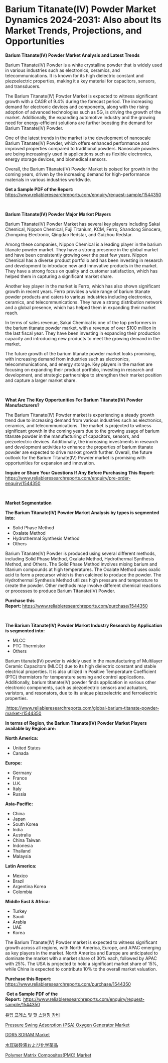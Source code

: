 <p><h1>Barium Titanate(IV) Powder Market Dynamics 2024-2031: Also about Its Market Trends, Projections, and Opportunities</h1></p><p><strong>Barium Titanate(IV) Powder Market Analysis and Latest Trends</strong></p>
<p><p>Barium Titanate(IV) Powder is a white crystalline powder that is widely used in various industries such as electronics, ceramics, and telecommunications. It is known for its high dielectric constant and piezoelectric properties, making it a key material for capacitors, sensors, and transducers.</p><p>The Barium Titanate(IV) Powder Market is expected to witness significant growth with a CAGR of 9.4% during the forecast period. The increasing demand for electronic devices and components, along with the rising adoption of advanced technologies such as 5G, is driving the growth of the market. Additionally, the expanding automotive industry and the growing need for energy-efficient solutions are further boosting the demand for Barium Titanate(IV) Powder.</p><p>One of the latest trends in the market is the development of nanoscale Barium Titanate(IV) Powder, which offers enhanced performance and improved properties compared to traditional powders. Nanoscale powders are being increasingly used in applications such as flexible electronics, energy storage devices, and biomedical sensors.</p><p>Overall, the Barium Titanate(IV) Powder Market is poised for growth in the coming years, driven by the increasing demand for high-performance materials in various industries worldwide.</p></p>
<p><strong>Get a Sample PDF of the Report:&nbsp;</strong> <a href="https://www.reliableresearchreports.com/enquiry/request-sample/1544350">https://www.reliableresearchreports.com/enquiry/request-sample/1544350</a></p>
<p>&nbsp;</p>
<p><strong>Barium Titanate(IV) Powder Major Market Players</strong></p>
<p><p>Barium Titanate(IV) Powder Market has several key players including Sakai Chemical, Nippon Chemical, Fuji Titanium, KCM, Ferro, Shandong Sinocera, Zhongxing Electronic, Qingdao Redstar, and Guizhou Redstar. </p><p>Among these companies, Nippon Chemical is a leading player in the barium titanate powder market. They have a strong presence in the global market and have been consistently growing over the past few years. Nippon Chemical has a diverse product portfolio and has been investing in research and development to introduce new and innovative products in the market. They have a strong focus on quality and customer satisfaction, which has helped them in capturing a significant market share.</p><p>Another key player in the market is Ferro, which has also shown significant growth in recent years. Ferro provides a wide range of barium titanate powder products and caters to various industries including electronics, ceramics, and telecommunications. They have a strong distribution network and a global presence, which has helped them in expanding their market reach.</p><p>In terms of sales revenue, Sakai Chemical is one of the top performers in the barium titanate powder market, with a revenue of over $100 million in the last fiscal year. They have been investing in expanding their production capacity and introducing new products to meet the growing demand in the market. </p><p>The future growth of the barium titanate powder market looks promising, with increasing demand from industries such as electronics, telecommunications, and energy storage. Key players in the market are focusing on expanding their product portfolio, investing in research and development, and strategic partnerships to strengthen their market position and capture a larger market share.</p></p>
<p>&nbsp;</p>
<p><strong>What Are The Key Opportunities For Barium Titanate(IV) Powder Manufacturers?</strong></p>
<p><p>The Barium Titanate(IV) Powder market is experiencing a steady growth trend due to increasing demand from various industries such as electronics, ceramics, and telecommunications. The market is projected to witness significant growth in the coming years due to the growing usage of barium titanate powder in the manufacturing of capacitors, sensors, and piezoelectric devices. Additionally, the increasing investments in research and development activities to enhance the properties of barium titanate powder are expected to drive market growth further. Overall, the future outlook for the Barium Titanate(IV) Powder market is promising with opportunities for expansion and innovation.</p></p>
<p><strong>Inquire or Share Your Questions If Any Before Purchasing This Report:</strong> <a href="https://www.reliableresearchreports.com/enquiry/pre-order-enquiry/1544350">https://www.reliableresearchreports.com/enquiry/pre-order-enquiry/1544350</a></p>
<p>&nbsp;</p>
<p><strong>Market Segmentation</strong></p>
<p><strong>The Barium Titanate(IV) Powder Market Analysis by types is segmented into:</strong></p>
<p><ul><li>Solid Phase Method</li><li>Oxalate Method</li><li>Hydrothermal Synthesis Method</li><li>Others</li></ul></p>
<p><p>Barium Titanate(IV) Powder is produced using several different methods, including Solid Phase Method, Oxalate Method, Hydrothermal Synthesis Method, and Others. The Solid Phase Method involves mixing barium and titanium compounds at high temperatures. The Oxalate Method uses oxalic acid to form a precursor which is then calcined to produce the powder. The Hydrothermal Synthesis Method utilizes high pressure and temperature to create the powder. Other methods may involve different chemical reactions or processes to produce Barium Titanate(IV) Powder.</p></p>
<p><strong>Purchase this Report:&nbsp;</strong><a href="https://www.reliableresearchreports.com/purchase/1544350">https://www.reliableresearchreports.com/purchase/1544350</a></p>
<p>&nbsp;</p>
<p><strong>The Barium Titanate(IV) Powder Market Industry Research by Application is segmented into:</strong></p>
<p><ul><li>MLCC</li><li>PTC Thermistor</li><li>Others</li></ul></p>
<p><p>Barium titanate(IV) powder is widely used in the manufacturing of Multilayer Ceramic Capacitors (MLCC) due to its high dielectric constant and stable electrical properties. It is also utilized in Positive Temperature Coefficient (PTC) thermistors for temperature sensing and control applications. Additionally, barium titanate(IV) powder finds application in various other electronic components, such as piezoelectric sensors and actuators, varistors, and resonators, due to its unique piezoelectric and ferroelectric properties.</p></p>
<p><a href="https://www.reliableresearchreports.com/global-barium-titanate-powder-market-r1544350">&nbsp;https://www.reliableresearchreports.com/global-barium-titanate-powder-market-r1544350</a></p>
<p><strong>In terms of Region, the Barium Titanate(IV) Powder Market Players available by Region are:</strong></p>
<p>
    <p> <strong> North America: </strong>
        <ul>
            <li>United States</li>
            <li>Canada</li>
        </ul>
        </p> 
    <p> <strong> Europe: </strong>
        <ul>
            <li>Germany</li>
            <li>France</li>
            <li>U.K.</li>
            <li>Italy</li>
            <li>Russia</li>
        </ul>
        </p> 
    <p> <strong> Asia-Pacific: </strong>
        <ul>
            <li>China</li>
            <li>Japan</li>
            <li>South Korea</li>
            <li>India</li>
            <li>Australia</li>
            <li>China Taiwan</li>
            <li>Indonesia</li>
            <li>Thailand</li>
            <li>Malaysia</li>
        </ul>
        </p> 
    <p> <strong> Latin America: </strong>
        <ul>
            <li>Mexico</li>
            <li>Brazil</li>
            <li>Argentina Korea</li>
            <li>Colombia</li>
        </ul>
        </p> 
    <p> <strong> Middle East & Africa: </strong>
        <ul>
            <li>Turkey</li>
            <li>Saudi</li>
            <li>Arabia</li>
            <li>UAE</li>
            <li>Korea</li>
        </ul>
    </p>
    </p>
<p><p>The Barium Titanate(IV) Powder market is expected to witness significant growth across all regions, with North America, Europe, and APAC emerging as key players in the market. North America and Europe are anticipated to dominate the market with a market share of 30% each, followed by APAC with 25%. The USA is projected to hold a significant market share of 15%, while China is expected to contribute 10% to the overall market valuation.</p></p>
<p><strong>Purchase this Report: </strong><a href="https://www.reliableresearchreports.com/purchase/1544350">https://www.reliableresearchreports.com/purchase/1544350</a></p>
<p>&nbsp;<strong>Get a Sample PDF of the Report:&nbsp;&nbsp;</strong><a href="https://www.reliableresearchreports.com/enquiry/request-sample/1544350">https://www.reliableresearchreports.com/enquiry/request-sample/1544350</a></p>
<p><strong></strong></p>
<p><p><a href="https://github.com/vanessagrant665567/Market-Research-Report-List-1/blob/main/986309288581.md">유압 프레스 및 핫 스탬핑 장비</a></p><p><a href="https://github.com/ZackaryHalvorson2023/Market-Research-Report-List-1/blob/main/pressure-swing-adsorption-psa-oxygen-generator-market.md">Pressure Swing Adsorption (PSA) Oxygen Generator Market</a></p><p><a href="https://issuu.com/reportprime-2/docs/ddr5-sdram-market-size-2030.pptx">DDR5 SDRAM Market</a></p><p><a href="https://github.com/JaydaWisoky2014/Market-Research-Report-List-1/blob/main/596715996988.md">水圧破砕液および化学薬品</a></p><p><a href="https://github.com/DeonteStanton2023/Market-Research-Report-List-1/blob/main/polymer-matrix-compositespmc-market.md">Polymer Matrix Composites(PMC) Market</a></p></p>
